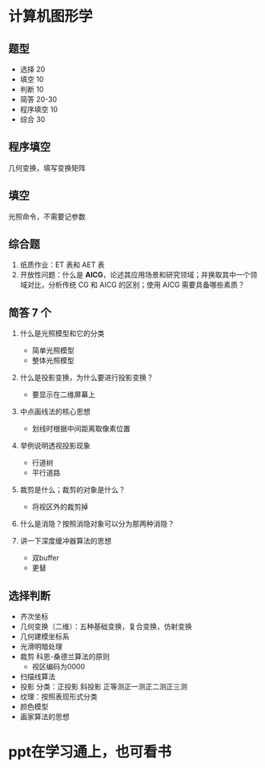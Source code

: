 # 计算机图形学

## 题型

- 选择 20
- 填空 10
- 判断 10
- 简答 20-30
- 程序填空 10
- 综合 30

## 程序填空

几何变换，填写变换矩阵

## 填空

光照命令，不需要记参数

## 综合题

1. 纸质作业：ET 表和 AET 表
2. 开放性问题：什么是 **AICG**，论述其应用场景和研究领域；并换取其中一个领域对比，分析传统 CG 和 AICG 的区别；使用 AICG 需要具备哪些素质？

## 简答 7 个

1. 什么是光照模型和它的分类
   - 简单光照模型
   - 整体光照模型

2. 什么是投影变换，为什么要进行投影变换？
   - 要显示在二维屏幕上

3. 中点画线法的核心思想
   - 划线时根据中间距离取像素位置

4. 举例说明透视投影现象
   - 行道树
   - 平行道路

5. 裁剪是什么；裁剪的对象是什么？
   - 将视区外的裁剪掉

6. 什么是消隐？按照消隐对象可以分为那两种消隐？
7. 讲一下深度缓冲器算法的思想
   - 双buffer
   - 更替


## 选择判断

- 齐次坐标
- 几何变换（二维）：五种基础变换，复合变换，仿射变换
- 几何建模坐标系
- 光滑明暗处理
- 裁剪 科恩-桑德兰算法的原则 
  - 视区编码为0000
- 扫描线算法
- 投影 分类：正投影 斜投影 正等测正一测正二测正三测
- 纹理：按照表现形式分类
- 颜色模型
- 画家算法的思想

# ppt在学习通上，也可看书
